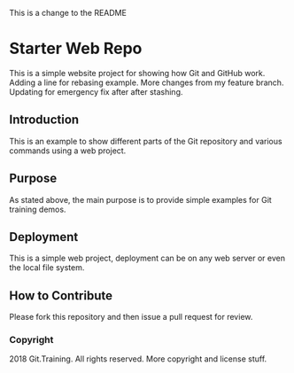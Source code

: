 This is a change to the README 


# Starter Web Repo

This is a simple website project for showing how Git and GitHub work. Adding a line for rebasing example. 
More changes from my feature branch.  Updating for emergency fix after after stashing. 

## Introduction

This is an example to show different parts of the Git repository and various commands using a web project. 

## Purpose

As stated above, the main purpose is to provide simple examples for Git training demos. 

## Deployment

This is a simple web project, deployment can be on any web server or even the local file system. 

## How to Contribute

Please fork this repository and then issue a pull request for review. 

### Copyright 
2018 Git.Training. All rights reserved. 
More copyright and license stuff. 
